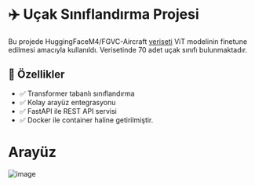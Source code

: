 # ✈️ Uçak Sınıflandırma Projesi
Bu projede HuggingFaceM4/FGVC-Aircraft [veriseti](https://huggingface.co/datasets/HuggingFaceM4/FGVC-Aircraft) ViT modelinin finetune edilmesi amacıyla kullanıldı. Verisetinde 70 adet uçak sınıfı bulunmaktadır.  

## 🚀 Özellikler

- ✅ Transformer tabanlı sınıflandırma
- ✅ Kolay arayüz entegrasyonu
- ✅ FastAPI ile REST API servisi
- ✅ Docker ile container haline getirilmiştir.
# Arayüz
![image](https://github.com/user-attachments/assets/ef213b37-00df-48f9-b6cd-531212d669a4)

